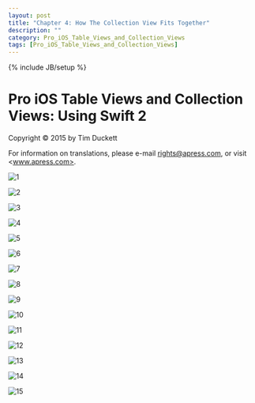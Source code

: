 ```yaml
---
layout: post
title: "Chapter 4: How The Collection View Fits Together"
description: ""
category: Pro_iOS_Table_Views_and_Collection_Views
tags: [Pro_iOS_Table_Views_and_Collection_Views]
---
```

{% include JB/setup %}

# Pro iOS Table Views and Collection Views: Using Swift 2

Copyright © 2015 by Tim Duckett

For information on translations, please e-mail <rights@apress.com>, or visit <www.apress.com>.

![1](/assets/images/Pro_iOS_Table_Views_and_Collection_Views/3/1.png)

![2](/assets/images/Pro_iOS_Table_Views_and_Collection_Views/3/2.png)

![3](/assets/images/Pro_iOS_Table_Views_and_Collection_Views/3/3.png)

![4](/assets/images/Pro_iOS_Table_Views_and_Collection_Views/3/4.png)

![5](/assets/images/Pro_iOS_Table_Views_and_Collection_Views/3/5.png)

![6](/assets/images/Pro_iOS_Table_Views_and_Collection_Views/3/6.png)

![7](/assets/images/Pro_iOS_Table_Views_and_Collection_Views/3/7.png)

![8](/assets/images/Pro_iOS_Table_Views_and_Collection_Views/3/8.png)

![9](/assets/images/Pro_iOS_Table_Views_and_Collection_Views/3/9.png)

![10](/assets/images/Pro_iOS_Table_Views_and_Collection_Views/3/10.png)

![11](/assets/images/Pro_iOS_Table_Views_and_Collection_Views/3/11.png)

![12](/assets/images/Pro_iOS_Table_Views_and_Collection_Views/3/12.png)

![13](/assets/images/Pro_iOS_Table_Views_and_Collection_Views/3/13.png)

![14](/assets/images/Pro_iOS_Table_Views_and_Collection_Views/3/14.png)

![15](/assets/images/Pro_iOS_Table_Views_and_Collection_Views/3/15.png)